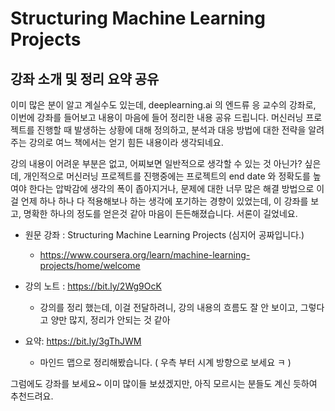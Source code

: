 # Structuring Machine Learning Projects

## 강좌 소개 및 정리 요약 공유

이미 많은 분이 알고 계실수도 있는데,
deeplearning.ai 의 엔드류 응 교수의 강좌로, 이번에 강좌를 들어보고 내용이 마음에 들어 정리한 내용 공유 드립니다.
머신러닝 프로젝트를 진행할 때 발생하는 상황에 대해 정의하고, 분석과 대응 방법에 대한 전략을 알려주는 강의로
여느 책에서는 얻기 힘든 내용이라 생각되네요.

강의 내용이 어려운 부분은 없고, 어찌보면 일반적으로 생각할 수 있는 것 아닌가? 싶은데,
개인적으로 머신러닝 프로젝트를 진행중에는
프로젝트의 end date 와 정확도를 높여야 한다는 압박감에 생각의 폭이 좁아지거나,
문제에 대한 너무 많은 해결 방법으로 이걸 언제 하나 하나 다 적용해보나 하는 생각에 포기하는 경향이 있었는데,
이 강좌를 보고, 명확한 하나의 정도를 얻은것 같아 마음이 든든해졌습니다.
서론이 길었네요.


- 원문 강좌 : Structuring Machine Learning Projects (심지어 공짜입니다.)
  - https://www.coursera.org/learn/machine-learning-projects/home/welcome

- 강의 노트 : https://bit.ly/2Wg9OcK
  - 강의를 정리 했는데, 이걸 전달하려니, 강의 내용의 흐름도 잘 안 보이고, 그렇다고 양만 많지, 정리가 안되는 것 같아

- 요약: https://bit.ly/3gThJWM
  - 마인드 맵으로 정리해봤습니다. ( 우측 부터 시계 방향으로 보세요 ㅋ )

그럼에도 강좌를 보세요~
이미 많이들 보셨겠지만, 아직 모르시는 분들도 계신 듯하여 추천드려요.
